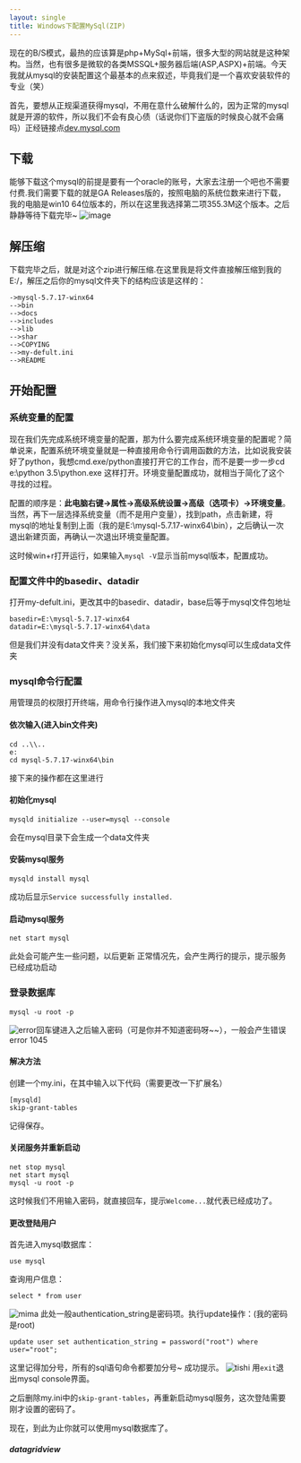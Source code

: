 ```yaml
---
layout: single
title: Windows下配置MySql(ZIP)
---
```


现在的B/S模式，最热的应该算是php+MySql+前端，很多大型的网站就是这种架构。当然，也有很多是微软的各类MSSQL+服务器后端(ASP,ASPX)+前端。今天我就从mysql的安装配置这个最基本的点来叙述，毕竟我们是一个喜欢安装软件的专业（笑）

首先，要想从正规渠道获得mysql，不用在意什么破解什么的，因为正常的mysql就是开源的软件，所以我们不会有良心债（话说你们下盗版的时候良心就不会痛吗）正经链接点[dev.mysql.com](https://dev.mysql.com/downloads/mysql/)

## 下载

能够下载这个mysql的前提是要有一个oracle的账号，大家去注册一个吧也不需要付费.我们需要下载的就是GA Releases版的，按照电脑的系统位数来进行下载，我的电脑是win10 64位版本的，所以在这里我选择第二项355.3M这个版本。之后静静等待下载完毕~
![image](/public/source/mysql.png)

## 解压缩

下载完毕之后，就是对这个zip进行解压缩.在这里我是将文件直接解压缩到我的E:/，解压之后你的mysql文件夹下的结构应该是这样的：
```
->mysql-5.7.17-winx64
-->bin
-->docs
-->includes
-->lib
-->shar
-->COPYING
-->my-defult.ini
-->README
```



## 开始配置

### 系统变量的配置

现在我们先完成系统环境变量的配置，那为什么要完成系统环境变量的配置呢？简单说来，配置系统环境变量就是一种直接用命令行调用函数的方法，比如说我安装好了python，我想cmd.exe/python直接打开它的工作台，而不是要一步一步cd e:\python 3.5\python.exe 这样打开。环境变量配置成功，就相当于简化了这个寻找的过程。

配置的顺序是：**此电脑右键->属性->高级系统设置->高级（选项卡）->环境变量**。
当然，再下一层选择系统变量（而不是用户变量），找到path，点击新建，将mysql的地址复制到上面（我的是E:\mysql-5.7.17-winx64\bin），之后确认一次退出新建页面，再确认一次退出环境变量配置。

这时候win+r打开运行，如果输入`mysql -V`显示当前mysql版本，配置成功。
### 配置文件中的basedir、datadir

打开my-defult.ini，更改其中的basedir、datadir，base后等于mysql文件包地址
```
basedir=E:\mysql-5.7.17-winx64
datadir=E:\mysql-5.7.17-winx64\data
```

但是我们并没有data文件夹？没关系，我们接下来初始化mysql可以生成data文件夹
### mysql命令行配置

用管理员的权限打开终端，用命令行操作进入mysql的本地文件夹
#### 依次输入(进入bin文件夹)

```
cd ..\\..
e:
cd mysql-5.7.17-winx64\bin
```
接下来的操作都在这里进行
#### 初始化mysql

```
mysqld initialize --user=mysql --console
```

会在mysql目录下会生成一个data文件夹

#### 安装mysql服务

```
mysqld install mysql
```
成功后显示`Service successfully installed.`
#### 启动mysql服务

```
net start mysql
```

此处会可能产生一些问题，以后更新
正常情况先，会产生两行的提示，提示服务已经成功启动
### 登录数据库

```
mysql -u root -p
```

![error](/public/source/error.png)回车键进入之后输入密码（可是你并不知道密码呀~~），一般会产生错误error 1045
#### 解决方法

创建一个my.ini，在其中输入以下代码（需要更改一下扩展名）
```
[mysqld]
skip-grant-tables
```
记得保存。
#### 关闭服务并重新启动

```
net stop mysql
net start mysql
mysql -u root -p
```
这时候我们不用输入密码，就直接回车，提示`Welcome...`就代表已经成功了。
#### 更改登陆用户

首先进入mysql数据库：
```
use mysql
```
查询用户信息：
```
select * from user
```
![mima](/public/source/mima.png)
此处一般authentication_string是密码项。执行update操作：(我的密码是root)
```
update user set authentication_string = password("root") where user="root";
```
这里记得加分号，所有的sql语句命令都要加分号~
成功提示。
![tishi](/public/source/tishi.png)
用`exit`退出mysql console界面。

之后删除my.ini中的`skip-grant-tables`，再重新启动mysql服务，这次登陆需要刚才设置的密码了。

现在，到此为止你就可以使用mysql数据库了。

##### datagridview








